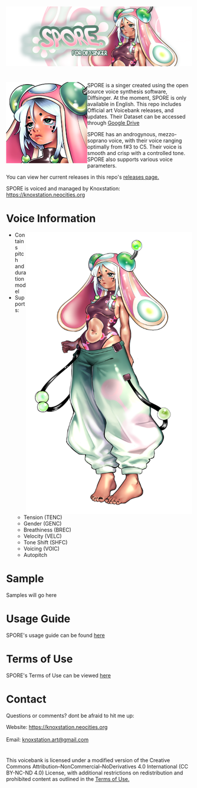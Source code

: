 <p align="center">
<img src="Art/banner.png" >
</p>

#

<img src="Art/icon.png" align="left" width="220"> SPORE is a singer created using the open source voice synthesis software, Diffsinger. At the moment, SPORE is only available in English. 
This repo includes Official art Voicebank releases, and updates. 
Their Dataset can be accessed through [Google Drive](https://drive.google.com/drive/folders/1IV71YxyMURqFACkiN6v__u_kLFggAO9s?usp=sharing)

SPORE has an androgynous, mezzo-soprano voice, with their voice ranging optimally from f#3 to C5. Their voice is smooth and crisp with a controlled tone. SPORE also supports various voice parameters.

You can view her current releases in this repo's [releases page.
](https://github.com/knoxstation/SPORE/releases) <br>

SPORE is voiced and managed by Knoxstation: https://knoxstation.neocities.org
<br clear="all" />

# Voice Information 

<img src="Art/portrait.png" align="right" width="450">

* Contains pitch and duration model 
* Supports: 
  * Tension (TENC)
  * Gender (GENC)
  * Breathiness (BREC)
  * Velocity (VELC)
  * Tone Shift (SHFC)
  * Voicing (VOIC)
  * Autopitch 

# Sample
Samples will go here

# Usage Guide
SPORE's usage guide can be found [here](usage.md)

# Terms of Use
SPORE's Terms of Use can be viewed [here](TOS.md)

# Contact
Questions or comments? dont be afraid to hit me up:

Website: https://knoxstation.neocities.org <br><br>
Email: knoxstation.art@gmail.com

# 
This voicebank is licensed under a modified version of the Creative Commons Attribution–NonCommercial–NoDerivatives 4.0 International (CC BY-NC-ND 4.0) License, with additional restrictions on redistribution and prohibited content as outlined in the [Terms of Use.](TOS.md)
